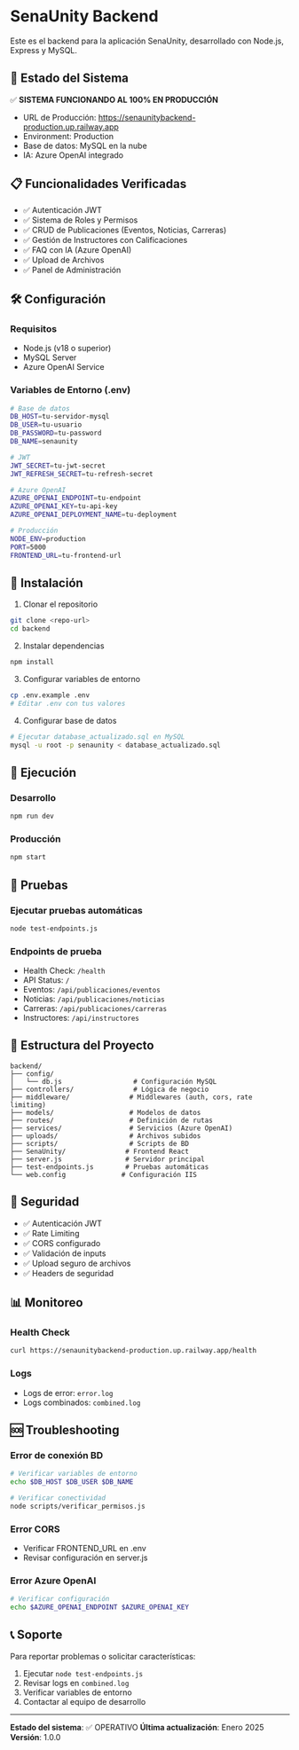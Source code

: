 # SenaUnity Backend

Este es el backend para la aplicación SenaUnity, desarrollado con Node.js, Express y MySQL.

## 🚀 Estado del Sistema

✅ **SISTEMA FUNCIONANDO AL 100% EN PRODUCCIÓN**
- URL de Producción: https://senaunitybackend-production.up.railway.app
- Environment: Production
- Base de datos: MySQL en la nube
- IA: Azure OpenAI integrado

## 📋 Funcionalidades Verificadas

- ✅ Autenticación JWT
- ✅ Sistema de Roles y Permisos
- ✅ CRUD de Publicaciones (Eventos, Noticias, Carreras)
- ✅ Gestión de Instructores con Calificaciones
- ✅ FAQ con IA (Azure OpenAI)
- ✅ Upload de Archivos
- ✅ Panel de Administración

## 🛠️ Configuración

### Requisitos
- Node.js (v18 o superior)
- MySQL Server
- Azure OpenAI Service

### Variables de Entorno (.env)
```bash
# Base de datos
DB_HOST=tu-servidor-mysql
DB_USER=tu-usuario
DB_PASSWORD=tu-password
DB_NAME=senaunity

# JWT
JWT_SECRET=tu-jwt-secret
JWT_REFRESH_SECRET=tu-refresh-secret

# Azure OpenAI
AZURE_OPENAI_ENDPOINT=tu-endpoint
AZURE_OPENAI_KEY=tu-api-key
AZURE_OPENAI_DEPLOYMENT_NAME=tu-deployment

# Producción
NODE_ENV=production
PORT=5000
FRONTEND_URL=tu-frontend-url
```

## 🔧 Instalación

1. Clonar el repositorio
```bash
git clone <repo-url>
cd backend
```

2. Instalar dependencias
```bash
npm install
```

3. Configurar variables de entorno
```bash
cp .env.example .env
# Editar .env con tus valores
```

4. Configurar base de datos
```bash
# Ejecutar database_actualizado.sql en MySQL
mysql -u root -p senaunity < database_actualizado.sql
```

## 🚀 Ejecución

### Desarrollo
```bash
npm run dev
```

### Producción
```bash
npm start
```

## 🧪 Pruebas

### Ejecutar pruebas automáticas
```bash
node test-endpoints.js
```

### Endpoints de prueba
- Health Check: `/health`
- API Status: `/`
- Eventos: `/api/publicaciones/eventos`
- Noticias: `/api/publicaciones/noticias`
- Carreras: `/api/publicaciones/carreras`
- Instructores: `/api/instructores`

## 📁 Estructura del Proyecto

```
backend/
├── config/
│   └── db.js                  # Configuración MySQL
├── controllers/               # Lógica de negocio
├── middleware/               # Middlewares (auth, cors, rate limiting)
├── models/                   # Modelos de datos
├── routes/                   # Definición de rutas
├── services/                 # Servicios (Azure OpenAI)
├── uploads/                  # Archivos subidos
├── scripts/                  # Scripts de BD
├── SenaUnity/               # Frontend React
├── server.js                # Servidor principal
├── test-endpoints.js        # Pruebas automáticas
└── web.config              # Configuración IIS
```

## 🔐 Seguridad

- ✅ Autenticación JWT
- ✅ Rate Limiting
- ✅ CORS configurado
- ✅ Validación de inputs
- ✅ Upload seguro de archivos
- ✅ Headers de seguridad

## 📊 Monitoreo

### Health Check
```bash
curl https://senaunitybackend-production.up.railway.app/health
```

### Logs
- Logs de error: `error.log`
- Logs combinados: `combined.log`

## 🆘 Troubleshooting

### Error de conexión BD
```bash
# Verificar variables de entorno
echo $DB_HOST $DB_USER $DB_NAME

# Verificar conectividad
node scripts/verificar_permisos.js
```

### Error CORS
- Verificar FRONTEND_URL en .env
- Revisar configuración en server.js

### Error Azure OpenAI
```bash
# Verificar configuración
echo $AZURE_OPENAI_ENDPOINT $AZURE_OPENAI_KEY
```

## 📞 Soporte

Para reportar problemas o solicitar características:
1. Ejecutar `node test-endpoints.js`
2. Revisar logs en `combined.log`
3. Verificar variables de entorno
4. Contactar al equipo de desarrollo

---

**Estado del sistema**: ✅ OPERATIVO
**Última actualización**: Enero 2025
**Versión**: 1.0.0 